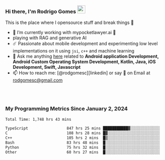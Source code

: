 
### Hi there, I'm Rodrigo Gomes <img src="https://media.giphy.com/media/hvRJCLFzcasrR4ia7z/giphy.gif" width="25px">
This is the place where I opensource stuff and break things 🤣
- 🔭 I’m currently working with mypocketlawyer.ai 💜
- playing with RAG and generative AI
- ☄️ Passionate about mobile development and experimenting low level implementations on it using `jsi`, `c++` and machine learning
- 💬 Ask me anything [here](https://github.com/rodgomesc/rodgomesc/issues) related to <b>Android application Development, Android Custom Operating System Development, Kotlin, Java, iOS Development, Swift, Javascript</b>
- 📫 How to reach me: [@rodgomesc][linkedin] or say 👋 on Email at [rodgomesc@gmail.com](mailto:rodgomesc@gmail.com)


<br/>

<!-- 
<picture>
  <img src="/github-metrics.svg" alt="Metrics">
</picture>
-->

</br>

### My Programming Metrics Since January 2, 2024 


<!--START_SECTION:waka-->

```txt
Total Time: 1,748 hrs 43 mins

TypeScript                 847 hrs 25 mins ███████████▓░░░░░░░░░░░░░   46.84 %
C                          108 hrs 28 mins █▓░░░░░░░░░░░░░░░░░░░░░░░   06.00 %
C++                        105 hrs 2 mins  █▒░░░░░░░░░░░░░░░░░░░░░░░   05.81 %
Bash                       83 hrs 48 mins  █░░░░░░░░░░░░░░░░░░░░░░░░   04.63 %
Python                     75 hrs 32 mins  █░░░░░░░░░░░░░░░░░░░░░░░░   04.18 %
Other                      60 hrs 27 mins  █░░░░░░░░░░░░░░░░░░░░░░░░   03.34 %
```

<!--END_SECTION:waka-->
